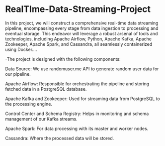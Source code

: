 # RealTIme-Data-Streaming-Project
In this project, we will construct a comprehensive real-time data streaming pipeline, encompassing every stage from data ingestion to processing and eventual storage. This endeavor will leverage a robust arsenal of tools and technologies, including Apache Airflow, Python, Apache Kafka, Apache Zookeeper, Apache Spark, and Cassandra, all seamlessly containerized using Docker....




-The project is designed with the following components:

Data Source: We use randomuser.me API to generate random user data for our pipeline.

Apache Airflow: Responsible for orchestrating the pipeline and storing fetched data in a PostgreSQL database.

Apache Kafka and Zookeeper: Used for streaming data from PostgreSQL to the processing engine.

Control Center and Schema Registry: Helps in monitoring and schema management of our Kafka streams.

Apache Spark: For data processing with its master and worker nodes.

Cassandra: Where the processed data will be stored.
